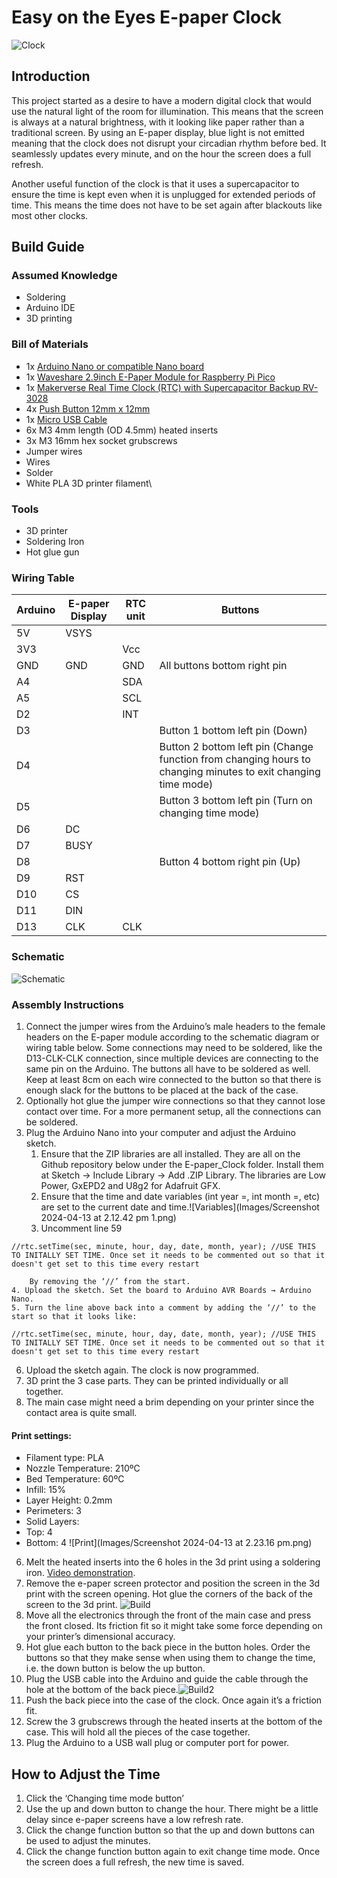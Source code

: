 # Easy on the Eyes E-paper Clock
![Clock](Images/IMG_0011.jpg)
## Introduction
This project started as a desire to have a modern digital clock that would use the natural light of the room for illumination. This means that the screen is always at a natural brightness, with it looking like paper rather than a traditional screen. By using an E-paper display, blue light is not emitted meaning that the clock does not disrupt your circadian rhythm before bed. It seamlessly updates every minute, and on the hour the screen does a full refresh.

Another useful function of the clock is that it uses a supercapacitor to ensure the time is kept even when it is unplugged for extended periods of time. This means the time does not have to be set again after blackouts like most other clocks. 

## Build Guide
### **Assumed Knowledge**
- Soldering 
- Arduino IDE 
- 3D printing

### **Bill of Materials**
- 1x [Arduino Nano or compatible Nano board](https://core-electronics.com.au/nano-v3-0-board.html)
- 1x [Waveshare 2.9inch E-Paper Module for Raspberry Pi Pico](https://core-electronics.com.au/waveshare-2-9inch-e-paper-module-for-raspberry-pi-pico-296x128-black-white.html) 
- 1x [Makerverse Real Time Clock (RTC) with Supercapacitor Backup RV-3028](https://core-electronics.com.au/catalog/product/view/sku/CE07922)
- 4x [Push Button 12mm x 12mm](https://core-electronics.com.au/tactile-switch-buttons-12mm-square-6mm-tall-x-10-pack.html)
- 1x [Micro USB Cable](https://core-electronics.com.au/usb-cable-type-a-to-micro-b-1m.html)
- 6x M3 4mm length (OD 4.5mm) heated inserts
- 3x M3 16mm hex socket grubscrews
- Jumper wires
- Wires 
- Solder
- White PLA 3D printer filament\

### **Tools**
- 3D printer 
- Soldering Iron
- Hot glue gun

### **Wiring Table**

| Arduino | E-paper Display | RTC unit | Buttons                                                                                                       |
| ------- | --------------- | -------- | ------------------------------------------------------------------------------------------------------------- |
| 5V      | VSYS            |          |                                                                                                               |
| 3V3     |                 | Vcc      |                                                                                                               |
| GND     | GND             | GND      | All buttons bottom right pin                                                                                  |
| A4      |                 | SDA      |                                                                                                               |
| A5      |                 | SCL      |                                                                                                               |
| D2      |                 | INT      |                                                                                                               |
| D3      |                 |          | Button 1 bottom left pin (Down)                                                                               |
| D4      |                 |          | Button 2 bottom left pin (Change function from changing hours to changing minutes to exit changing time mode) |
| D5      |                 |          | Button 3 bottom left pin (Turn on changing time mode)                                                         |
| D6      | DC              |          |                                                                                                               |
| D7      | BUSY            |          |                                                                                                               |
| D8      |                 |          | Button 4 bottom right pin (Up)                                                                                |
| D9      | RST             |          |                                                                                                               |
| D10     | CS              |          |                                                                                                               |
| D11     | DIN             |          |                                                                                                               |
| D13     | CLK             | CLK      |                                                                                                               |

### **Schematic**
![Schematic](Images/Schematic.png)
### **Assembly Instructions**
1. Connect the jumper wires from the Arduino’s male headers to the female headers on the E-paper module according to the schematic diagram or wiring table below. Some connections may need to be soldered, like the D13-CLK-CLK connection, since multiple devices are connecting to the same pin on the Arduino. The buttons all have to be soldered as well. Keep at least 8cm on each wire connected to the button so that there is enough slack for the buttons to be placed at the back of the case.
2. Optionally hot glue the jumper wire connections so that they cannot lose contact over time. For a more permanent setup, all the connections can be soldered.
3. Plug the Arduino Nano into your computer and adjust the Arduino sketch.
   	1. Ensure that the ZIP libraries are all installed. They are all on the Github repository below under the E-paper_Clock folder. Install them at Sketch → Include Library → Add .ZIP Library. The libraries are Low Power, GxEPD2 and U8g2 for Adafruit GFX.
	2. Ensure that the time and date variables (int year =, int month =, etc) are set to the current date and time.![Variables](Images/Screenshot 2024-04-13 at 2.12.42 pm 1.png)
	3. Uncomment line 59 
```
//rtc.setTime(sec, minute, hour, day, date, month, year); //USE THIS TO INITALLY SET TIME. Once set it needs to be commented out so that it doesn't get set to this time every restart
```
		By removing the ‘//’ from the start.
	4. Upload the sketch. Set the board to Arduino AVR Boards → Arduino Nano. 
	5. Turn the line above back into a comment by adding the ‘//’ to the start so that it looks like:
```
//rtc.setTime(sec, minute, hour, day, date, month, year); //USE THIS TO INITALLY SET TIME. Once set it needs to be commented out so that it doesn't get set to this time every restart
```

6. Upload the sketch again. The clock is now programmed.
4. 3D print the 3 case parts. They can be printed individually or all together.
5. The main case might need a brim depending on your printer since the contact area is quite small.

#### Print settings:
- Filament type: PLA
- Nozzle Temperature: 210ºC
- Bed Temperature: 60ºC
- Infill: 15%
- Layer Height: 0.2mm
- Perimeters: 3
- Solid Layers:
- Top: 4
- Bottom: 4
![Print](Images/Screenshot 2024-04-13 at 2.23.16 pm.png)
6. Melt the heated inserts into the 6 holes in the 3d print using a soldering iron. [Video demonstration](https://youtu.be/i6GkWjcWj5w?t=235).
7. Remove the e-paper screen protector and position the screen in the 3d print with the screen opening. Hot glue the corners of the back of the screen to the 3d print.
  ![Build](Images/IMG_1392.jpg)
8. Move all the electronics through the front of the main case and press the front closed. Its friction fit so it might take some force depending on your printer’s dimensional accuracy.
9. Hot glue each button to the back piece in the button holes. Order the buttons so that they make sense when using them to change the time, i.e. the down button is below the up button.
10. Plug the USB cable into the Arduino and guide the cable through the hole at the bottom of the back piece.![Build2](Images/IMG_1396.jpg)
11. Push the back piece into the case of the clock. Once again it’s a friction fit.
12. Screw the 3 grubscrews through the heated inserts at the bottom of the case. This will hold all the pieces of the case together.
13. Plug the Arduino to a USB wall plug or computer port for power.

## How to Adjust the Time
1. Click the ‘Changing time mode button’
2. Use the up and down button to change the hour. There might be a little delay since e-paper screens have a low refresh rate.
3. Click the change function button so that the up and down buttons can be used to adjust the minutes.
4. Click the change function button again to exit change time mode. Once the screen does a full refresh, the new time is saved.
